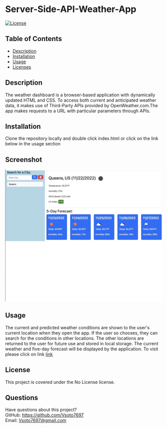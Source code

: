 # Server-Side-API-Weather-App
  [![License](https://img.shields.io/badge/License-Boost%201.0-lightblue.svg)](https://www.boost.org/LICENSE_1_0.txt)
  ## Table of Contents
  * [Description](#Description)
  * [Installation](#Installation)
  * [Usage](#Usage)
  * [Licenses](#License)
 
  ## Description
  The weather dashboard is a browser-based application with dynamically updated HTML and CSS. To access both current and anticipated weather data, it makes use of Third-Party APIs provided by OpenWeather.com.The app makes requests to a URL with particular parameters through APIs.
  ## Installation
  Clone the repository locally and double click index.html or click on the link below in the usage section

## Screenshot
 ![Website Screenshot](.//assets/images/websitescreenshot.jpeg)


  ## Usage
  The current and predicted weather conditions are shown to the user's current location when they open the app. If the user so chooses, they can search for the conditions in other locations. The other locations are returned to the user for future use and stored in local storage. The current weather and five-day forecast will be displayed by the application.
  To visit please click on link [link](https://vsoto7697.github.io/Server-Side-API-Weather-App/)
  ## License  
  This project is covered under the No License license.
 
  ## Questions
  Have questions about this project?  
  GitHub: https://github.com/Vsoto7697  
  Email: Vsoto7697@gmail.com